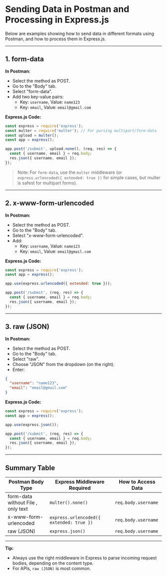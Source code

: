 # Sending Data in Postman and Processing in Express.js

Below are examples showing how to send data in different formats using Postman, and how to process them in Express.js.

---

## 1. **form-data**

**In Postman:**
- Select the method as POST.
- Go to the "Body" tab.
- Select "form-data".
- Add two key-value pairs:
    - Key: `username`, Value: `name123`
    - Key: `email`, Value: `email@gmail.com`

**Express.js Code:**
```js
const express = require('express');
const multer = require('multer'); // For parsing multipart/form-data
const upload = multer();
const app = express();

app.post('/submit', upload.none(), (req, res) => {
  const { username, email } = req.body;
  res.json({ username, email });
});
```
> Note: For `form-data`, use the `multer` middleware (or `express.urlencoded({ extended: true })` for simple cases, but multer is safest for multipart forms).

---

## 2. **x-www-form-urlencoded**

**In Postman:**
- Select the method as POST.
- Go to the "Body" tab.
- Select "x-www-form-urlencoded".
- Add:
    - Key: `username`, Value: `name123`
    - Key: `email`, Value: `email@gmail.com`

**Express.js Code:**
```js
const express = require('express');
const app = express();

app.use(express.urlencoded({ extended: true }));

app.post('/submit', (req, res) => {
  const { username, email } = req.body;
  res.json({ username, email });
});
```

---

## 3. **raw (JSON)**

**In Postman:**
- Select the method as POST.
- Go to the "Body" tab.
- Select "raw".
- Choose "JSON" from the dropdown (on the right).
- Enter:
```json
{
  "username": "name123",
  "email": "email@gmail.com"
}
```

**Express.js Code:**
```js
const express = require('express');
const app = express();

app.use(express.json());

app.post('/submit', (req, res) => {
  const { username, email } = req.body;
  res.json({ username, email });
});
```

---

## **Summary Table**

| Postman Body Type                       | Express Middleware Required               | How to Access Data         |
|-----------------------------------------|-------------------------------------------|----------------------------|
| form-data without File , only text      | `multer().none()`                         | `req.body.username`        |
| x-www-form-urlencoded                   | `express.urlencoded({ extended: true })`  | `req.body.username`        |
| raw (JSON)                              | `express.json()`                          | `req.body.username`        |

---

**Tip:**  
- Always use the right middleware in Express to parse incoming request bodies, depending on the content type.
- For APIs, `raw (JSON)` is most common.
